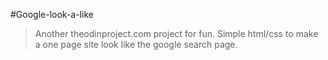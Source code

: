 #Google-look-a-like
>Another theodinproject.com project for fun.
>Simple html/css to make a one page site look like the google search page.